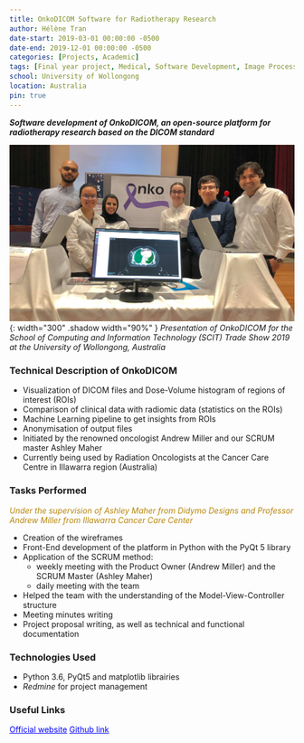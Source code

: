 ```yaml
---
title: OnkoDICOM Software for Radiotherapy Research
author: Hélène Tran
date-start: 2019-03-01 00:00:00 -0500
date-end: 2019-12-01 00:00:00 -0500
categories: [Projects, Academic]
tags: [Final year project, Medical, Software Development, Image Processing, Teamwork, Project Management]
school: University of Wollongong
location: Australia
pin: true
---
```



***Software development of OnkoDICOM, an open-source platform for radiotherapy research based on the DICOM standard***

![Shadow Avatar](/assets/img/posts/Onko_team2.jpg){: width="300" .shadow width="90%" }
_Presentation of OnkoDICOM for the School of Computing and Information Technology (SCIT) Trade Show 2019 <br> at the University of Wollongong, Australia_

### Technical Description of OnkoDICOM
- Visualization of DICOM files and Dose-Volume histogram of regions of interest (ROIs)
- Comparison of clinical data with radiomic data (statistics on the ROIs)
- Machine Learning pipeline to get insights from ROIs
- Anonymisation of output files
- Initiated by the renowned oncologist Andrew Miller and our SCRUM master Ashley Maher
- Currently being used by Radiation Oncologists at the Cancer Care Centre in Illawarra region (Australia)

### Tasks Performed
<span style="color:DarkGoldenRod">*Under the supervision of Ashley Maher from Didymo Designs and Professor Andrew Miller from Illawarra Cancer Care Center*</span>
- Creation of the wireframes
- Front-End development of the platform in Python with the PyQt 5 library
- Application of the SCRUM method: 
    - weekly meeting with the Product Owner (Andrew Miller) and the SCRUM Master (Ashley Maher)
    - daily meeting with the team
- Helped the team with the understanding of the Model-View-Controller structure
- Meeting minutes writing
- Project proposal writing, as well as technical and functional documentation

### Technologies Used
- Python 3.6, PyQt5 and matplotlib librairies
- *Redmine* for project management


### Useful Links
<a class="post-tag" style="color:Blue" href="https://onkodicom.com.au">Official website</a>
<a class="post-tag" style="color:Blue" href="https://github.com/didymo/OnkoDICOM">Github link</a>
